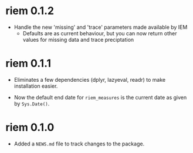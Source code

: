 # riem 0.1.2

* Handle the new 'missing' and 'trace' parameters made available by IEM
  * Defaults are as current behaviour, but you can now return other values for missing data and trace preciptation

# riem 0.1.1

* Eliminates a few dependencies (dplyr, lazyeval, readr) to make installation easier.

* Now the default end date for `riem_measures` is the current date as given by `Sys.Date()`.

# riem 0.1.0

* Added a `NEWS.md` file to track changes to the package.



